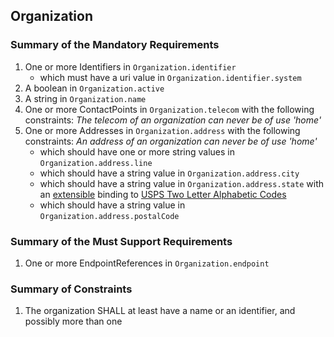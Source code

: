 ## Organization

### Summary of the Mandatory Requirements
1. One or more Identifiers  in `Organization.identifier`
   - which must have a  uri value  in `Organization.identifier.system`
1.  A  boolean  in `Organization.active`
1.  A  string  in `Organization.name`
1. One or more ContactPoints  in `Organization.telecom`
 with the following constraints: *The telecom of an organization can never be of use &#39;home&#39;*
1. One or more Addresses  in `Organization.address`
 with the following constraints: *An address of an organization can never be of use &#39;home&#39;*
   - which should have one or more string values  in `Organization.address.line`
   - which should have a  string value  in `Organization.address.city`
   - which should have a  string value  in `Organization.address.state`
with an [extensible](http://hl7.org/fhir/R4/terminologies.html#extensible)
 binding to [USPS Two Letter Alphabetic Codes](http://hl7.org/fhir/us/core/ValueSet/us-core-usps-state)
   - which should have a  string value  in `Organization.address.postalCode`

### Summary of the Must Support Requirements
1. One or more EndpointReferences  in `Organization.endpoint`

### Summary of Constraints
1. The organization SHALL at least have a name or an identifier, and possibly more than one